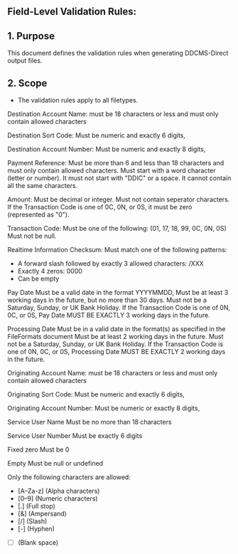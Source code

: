 ## Field-Level Validation Rules:

## 1. Purpose

This document defines the validation rules when generating DDCMS-Direct output files.

## 2. Scope

-   The validation rules apply to all filetypes.

Destination Account Name:
must be 18 characters or less and must only contain allowed characters

Destination Sort Code:
Must be numeric and exactly 6 digits,

Destination Account Number:
Must be numeric and exactly 8 digits,

Payment Reference:
Must be more than 6 and less than 18 characters and must only contain allowed characters.
Must start with a word character (letter or number).
It must not start with "DDIC" or a space. It cannot contain all the same characters.

Amount:
Must be decimal or integer.
Must not contain seperator characters.
If the Transaction Code is one of 0C, 0N, or 0S, it must be zero (represented as "0").

Transaction Code:
Must be one of the following: (01, 17, 18, 99, 0C, 0N, 0S)
Must not be null.

Realtime Information Checksum:
Must match one of the following patterns:

-   A forward slash followed by exactly 3 allowed characters: /XXX
-   Exactly 4 zeros: 0000
-   Can be empty

Pay Date
Must be a valid date in the format YYYYMMDD,
Must be at least 3 working days in the future, but no more than 30 days.
Must not be a Saturday, Sunday, or UK Bank Holiday.
If the Transaction Code is one of 0N, 0C, or 0S, Pay Date MUST BE EXACTLY 3 working days in the future.

Processing Date
Must be in a valid date in the format(s) as specified in the FileFormats document
Must be at least 2 working days in the future.
Must not be a Saturday, Sunday, or UK Bank Holiday.
If the Transaction Code is one of 0N, 0C, or 0S, Processing Date MUST BE EXACTLY 2 working days in the future.

Originating Account Name:
must be 18 characters or less and must only contain allowed characters

Originating Sort Code:
Must be numeric and exactly 6 digits,

Originating Account Number:
Must be numeric or exactly 8 digits,

Service User Name
Must be no more than 18 characters

Service User Number
Must be exactly 6 digits

Fixed zero
Must be 0

Empty
Must be null or undefined

Only the following characters are allowed:

-   [A–Za-z] (Alpha characters)
-   [0–9] (Numeric characters)
-   [.] (Full stop)
-   [&] (Ampersand)
-   [/] (Slash)
-   [-] (Hyphen)
-   [ ] (Blank space)
